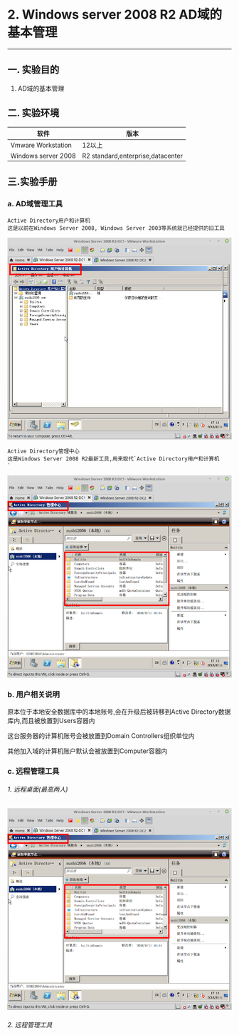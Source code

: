 # 2. Windows server 2008 R2 AD域的基本管理

---

## 一. 实验目的
1. AD域的基本管理

## 二. 实验环境

|软件|版本|
|----|----|
|Vmware Workstation| 12以上 |
|Windows server 2008| R2 standard,enterprise,datacenter|

## 三.实验手册

### a. AD域管理工具

```
Active Directory用户和计算机
这是以前在Windows Server 2008, Windows Server 2003等系统就已经提供的旧工具
```

![](/windows/win2008R2/serverAD/image/mgrAD-1.png)

```
Active Directory管理中心
这是Windows Server 2008 R2最新工具,用来取代`Active Directory用户和计算机
`
```

![](/windows/win2008R2/serverAD/image/mgrAD-2.png)

### b. 用户相关说明

原本位于本地安全数据库中的本地账号,会在升级后被转移到Active Directory数据库内,而且被放置到Users容器内

这台服务器的计算机账号会被放置到Domain Controllers组织单位内

其他加入域的计算机账户默认会被放置到Computer容器内

### c. 远程管理工具

###### 1. 远程桌面(最高两人)

![](/windows/win2008R2/serverAD/image/mgrAD-2.png)

###### 2. 远程管理工具